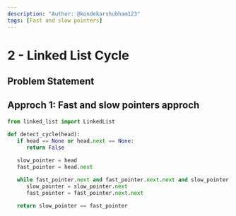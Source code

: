 ```yaml
---
description: "Author: @kondekarshubham123"
tags: [Fast and slow pointers]
---
```


# 2 - Linked List Cycle

## Problem Statement

## Approch 1: Fast and slow pointers approch

<Tabs>

<TabItem value="py" label="Python">
<SolutionAuthor name="@kondekarshubham123"/>

```python
from linked_list import LinkedList

def detect_cycle(head):
   if head == None or head.next == None:
      return False
   
   slow_pointer = head
   fast_pointer = head.next

   while fast_pointer.next and fast_pointer.next.next and slow_pointer != fast_pointer:
      slow_pointer = slow_pointer.next
      fast_pointer = fast_pointer.next.next

   return slow_pointer == fast_pointer
```

</TabItem>
</Tabs>
